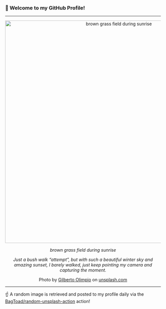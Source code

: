 ### 👋 Welcome to my GitHub Profile!

----

<div align="center">
  <img width="720" src="https://images.unsplash.com/photo-1534329191465-a2b5b8b2f2a9?crop=entropy&cs=tinysrgb&fit=max&fm=jpg&ixid=M3w1NTI0OTR8MHwxfHJhbmRvbXx8fHx8fHx8fDE3MTkxMjMwMjZ8&ixlib=rb-4.0.3&q=80&w=1080" alt="brown grass field during sunrise">
  
  <em>brown grass field during sunrise</em>
  
  <em>Just a bush walk “attempt”, but with such a beautiful winter sky and amazing sunset, I barely walked, just keep pointing my camera and capturing the moment.</em>
  
  Photo by [Gilberto Olimpio](https://vsco.co/golimpio) on [unsplash.com](https://unsplash.com/)
</div>

----

☝️ A random image is retrieved and posted to my profile daily via the [BagToad/random-unsplash-action](https://github.com/BagToad/random-unsplash-action) action!
